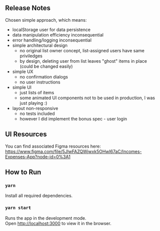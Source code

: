 ## Release Notes

Chosen simple approach, which means:

* localStorage user for data persistence
* data manipulation efficiency inconsequential
* error handling/logging inconsequential
* simple architectural design
  * no original list owner concept, list-assigned users have same priviledges
  * by design, deleting user from list leaves "ghost" items in place (could be changed easily)
* simple UX
  * no confirmation dialogs
  * no user instructions
* simple UI
  * just lists of items
  * some animated UI components not to be used in production, I was just playing :)
* layout non-responsive
  * no tests included
  * however I did implement the bonus spec - user login

## UI Resources

You can find associated Figma resources here:<br />
https://www.figma.com/file/5JlwFAZQWjwxk5OHwI67aC/Incomes-Expenses-App?node-id=0%3A1

## How to Run

### `yarn`

Install all required dependencies.

### `yarn start`

Runs the app in the development mode.<br />
Open [http://localhost:3000](http://localhost:3000) to view it in the browser.
